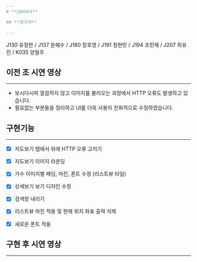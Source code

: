```yaml
---
# **📌Week4**

## **참가자**

---
```


J130 유정한 / J137 윤해수 / J180 장호영 / J191 정현민 / J194 조민재 / J207 최유진 /  K035 양철주

## 이전 조 시연 영상

---
- 보시다시피 깔끔하지 않고 이미지를 불러오는 과정에서 HTTP 오류도 발생하고 있습니다.
- 필요없는 부분들을 정리하고 UI를 더욱 사용자 친화적으로 수정하였습니다.

## 구현기능

---
- [x]  지도보기 탭에서 위에 HTTP 오류 고치기
- [x]  지도보기 이미지 라운딩 
- [x]  가수 이미지별 패딩, 마진, 폰트 수정 (리스트뷰 타일)
- [x]  상세보기 보기 디자인 수정
- [x]  검색창 내리기
- [x]  리스트뷰 마진 적용 및 현재 위치 좌표 출력 삭제
- [x]  새로운 폰트 적용



## 구현 후 시연 영상

---

